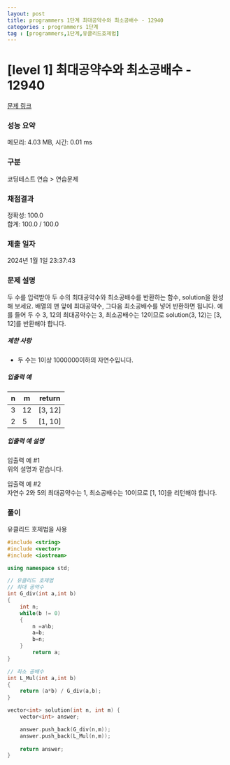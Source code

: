 ```yaml
---
layout: post
title: programmers 1단계 최대공약수와 최소공배수 - 12940
categories : programmers 1단계
tag : [programmers,1단계,유클리드호제법]
---
```


# [level 1] 최대공약수와 최소공배수 - 12940 

[문제 링크](https://school.programmers.co.kr/learn/courses/30/lessons/12940) 

### 성능 요약

메모리: 4.03 MB, 시간: 0.01 ms

### 구분

코딩테스트 연습 > 연습문제

### 채점결과

정확성: 100.0<br/>합계: 100.0 / 100.0

### 제출 일자

2024년 1월 1일 23:37:43

### 문제 설명

<p>두 수를 입력받아 두 수의 최대공약수와 최소공배수를 반환하는 함수, solution을 완성해 보세요. 배열의 맨 앞에 최대공약수, 그다음 최소공배수를 넣어 반환하면 됩니다. 예를 들어 두 수 3, 12의 최대공약수는 3, 최소공배수는 12이므로 solution(3, 12)는 [3, 12]를 반환해야 합니다.</p>

<h5>제한 사항</h5>

<ul>
<li>두 수는 1이상 1000000이하의 자연수입니다.</li>
</ul>

<h5>입출력 예</h5>
<table class="table">
        <thead><tr>
<th>n</th>
<th>m</th>
<th>return</th>
</tr>
</thead>
        <tbody><tr>
<td>3</td>
<td>12</td>
<td>[3, 12]</td>
</tr>
<tr>
<td>2</td>
<td>5</td>
<td>[1, 10]</td>
</tr>
</tbody>
      </table>
<h5>입출력 예 설명</h5>

<p>입출력 예 #1<br>
위의 설명과 같습니다.</p>

<p>입출력 예 #2<br>
자연수 2와 5의 최대공약수는 1, 최소공배수는 10이므로 [1, 10]을 리턴해야 합니다.</p>

### 풀이

유클리드 호제법을 사용

```c++
#include <string>
#include <vector>
#include <iostream>

using namespace std;

// 유클리드 호제법
// 최대 공약수
int G_div(int a,int b)
{
    int n;
    while(b != 0)
    {
        n =a%b;
        a=b;
        b=n;
    }
        return a;
}

// 최소 공배수
int L_Mul(int a,int b)
{
    return (a*b) / G_div(a,b);
}

vector<int> solution(int n, int m) {
    vector<int> answer;

    answer.push_back(G_div(n,m));
    answer.push_back(L_Mul(n,m));
        
    return answer;
}

```